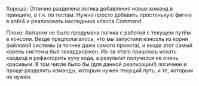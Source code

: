 Хорошо:
Отлично разделена логика добавления новых команд в принципе, в т.ч. по тестам. Нужно просто добавить простенькую фигню в antlr4 и реализовать наследника класса Command

Плохо:
Автором не было продумана логика с работой с текущем путём в консоли. Везде предполагалось, что мы запустили консоль из корня файловой системы (а точнее даже самого проекта), и везде этот самый корень системы был захардкоржен. Из-за этого пришлось искать хардкод и рефакторить кучу кода, а результат получился не очень красивым. В том числе было бы (для данной реализации!) логичнее и проще разделить команды, которым нужен текущий путь, и те, которым не нужен.
